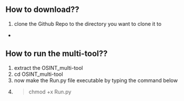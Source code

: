 ## How to download??
1. clone the Github Repo to the directory you want to clone it to
-
## How to run the multi-tool??
1. extract the OSINT_multi-tool
2. cd OSINT_multi-tool
3. now make the Run.py file executable by typing the command below
4. > chmod +x Run.py
